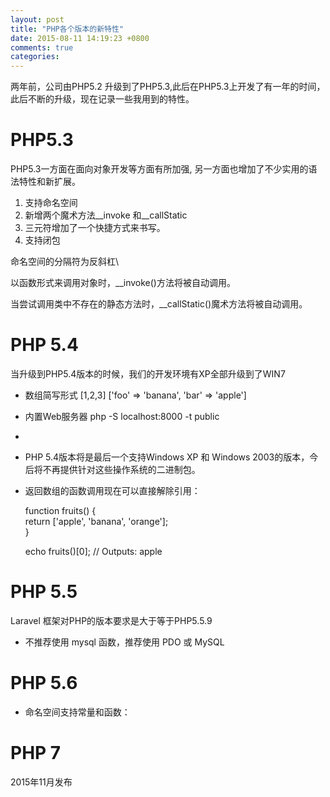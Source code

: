 ```yaml
---
layout: post
title: "PHP各个版本的新特性"
date: 2015-08-11 14:19:23 +0800
comments: true
categories: 
---
```



两年前，公司由PHP5.2 升级到了PHP5.3,此后在PHP5.3上开发了有一年的时间，此后不断的升级，现在记录一些我用到的特性。

# PHP5.3


 PHP5.3一方面在面向对象开发等方面有所加强, 另一方面也增加了不少实用的语法特性和新扩展。

1. 支持命名空间
2. 新增两个魔术方法__invoke 和__callStatic
3. 三元符增加了一个快捷方式来书写。
4. 支持闭包



命名空间的分隔符为反斜杠\

以函数形式来调用对象时，__invoke()方法将被自动调用。

当尝试调用类中不存在的静态方法时，__callStatic()魔术方法将被自动调用。 


# PHP 5.4

当升级到PHP5.4版本的时候，我们的开发环境有XP全部升级到了WIN7

- 数组简写形式  [1,2,3]  ['foo' => 'banana', 'bar' => 'apple']
- 内置Web服务器  php -S localhost:8000 -t public
- <?=（精简回显语法）现在始终可用，无论 short_tags ini 设置的值为何。   
- PHP 5.4版本将是最后一个支持Windows XP 和 Windows 2003的版本，今后将不再提供针对这些操作系统的二进制包。

- 返回数组的函数调用现在可以直接解除引用：


	function fruits() {  
    	return ['apple', 'banana', 'orange'];  
	}  

	echo fruits()[0]; // Outputs: apple  


# PHP 5.5 

Laravel 框架对PHP的版本要求是大于等于PHP5.5.9

- 不推荐使用 mysql 函数，推荐使用 PDO 或 MySQL


# PHP 5.6

- 命名空间支持常量和函数：

# PHP 7

2015年11月发布